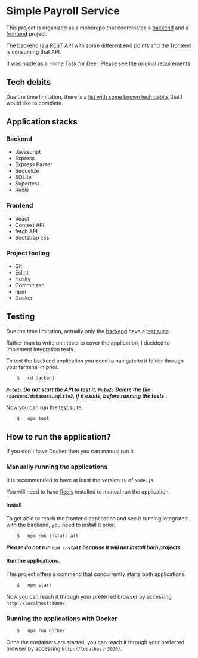 # Simple Payroll Service

This project is organized as a monorepo that coordinates a [backend](./backend) and a [frontend](./frontend) project.

The [backend](./backend) is a REST API with some different end points and the [frontend](./frontend) is consuming that API.

It was made as a Home Task for Deel. Please see the [original requirements](./README_original.md)

## Tech debits

Due the time limitation, there is a [list with some known tech debits](./TECH-DEBITS.md) that I would like to complete.

## Application stacks

### Backend

- Javascript
- Express
- Express Parser
- Sequelize
- SQLite
- Supertest
- Redis

### Frontend

- React
- Context API
- fetch API
- Bootstrap css

### Project tooling

- Git
- Eslint
- Husky
- Commitizen
- npm
- Docker



## Testing

Due the time limitation, actually only the [backend](./backend) have a [test suite](./backend/test/integration/).

Rather than to write unit tests to cover the application, I decided to implement integration tests.

To test the backend application you need to navigate to it folder through your terminal in prior.

```bash
    $   cd backend
```

***`Note1:`  Do not start the API to test it.***
***`Note2:`  Delete the file `/backend/database.sqlite3`, if it exists, before running the tests .***

Now you can run the test suite:

```bash
    $   npm test
```


## How to run the application?

If you don't have Docker then you can manual run it.

### Manually running the applications

It is recommended to have at least the version `18` of `Node.js`.

You will need to have [Redis](https://redis.io/docs/install/install-redis/) installed to manual run the application

#### Install

To get able to reach the frontend application and see it running integrated with the backend, you need to install it prior.

```bash
    $   npm run install:all
```

***Please do not run `npm install` because it will not install both projects.***

#### Run the applications.

This project offers a command that concurrently starts both applications.

```bash
    $   npm start
```

Now you can reach it through your preferred browser by accessing `http://localhost:3000/`.


### Running the applications with Docker


```bash
    $   npm run docker
```

Once the containers are started, you can reach it through your preferred browser by accessing `http://localhost:3000/`.
